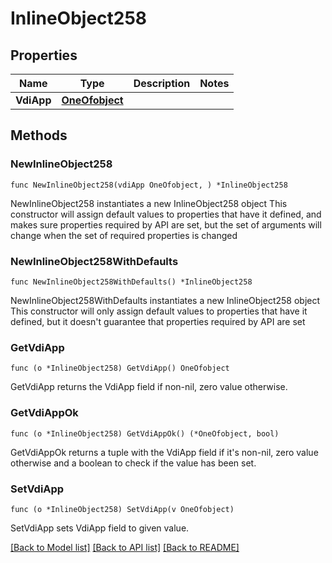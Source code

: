 # InlineObject258

## Properties

Name | Type | Description | Notes
------------ | ------------- | ------------- | -------------
**VdiApp** | [**OneOfobject**](oneOf&lt;object&gt;.md) |  | 

## Methods

### NewInlineObject258

`func NewInlineObject258(vdiApp OneOfobject, ) *InlineObject258`

NewInlineObject258 instantiates a new InlineObject258 object
This constructor will assign default values to properties that have it defined,
and makes sure properties required by API are set, but the set of arguments
will change when the set of required properties is changed

### NewInlineObject258WithDefaults

`func NewInlineObject258WithDefaults() *InlineObject258`

NewInlineObject258WithDefaults instantiates a new InlineObject258 object
This constructor will only assign default values to properties that have it defined,
but it doesn't guarantee that properties required by API are set

### GetVdiApp

`func (o *InlineObject258) GetVdiApp() OneOfobject`

GetVdiApp returns the VdiApp field if non-nil, zero value otherwise.

### GetVdiAppOk

`func (o *InlineObject258) GetVdiAppOk() (*OneOfobject, bool)`

GetVdiAppOk returns a tuple with the VdiApp field if it's non-nil, zero value otherwise
and a boolean to check if the value has been set.

### SetVdiApp

`func (o *InlineObject258) SetVdiApp(v OneOfobject)`

SetVdiApp sets VdiApp field to given value.



[[Back to Model list]](../README.md#documentation-for-models) [[Back to API list]](../README.md#documentation-for-api-endpoints) [[Back to README]](../README.md)



